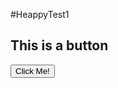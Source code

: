 #HeappyTest1
<h2> This is a button </h2>
<button type="button" onclick="alert('Hello world!')">Click Me!</button>

